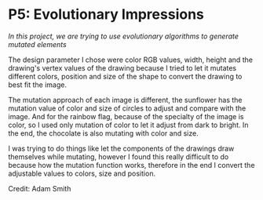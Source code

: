 # P5: Evolutionary Impressions
*In this project, we are trying to use evolutionary algorithms to generate mutated elements*

The design parameter I chose were color RGB values, width, height and the drawing's vertex values of the drawing because I tried to let it mutates different colors, position and size of the shape to convert the drawing to best fit the image.

The mutation approach of each image is different, the sunflower has the mutation value of color and size of circles to adjust and compare with the image.
And for the rainbow flag, because of the specialty of the image is color, so I used only mutation of color to let it adjust from dark to bright.
In the end, the chocolate is also mutating with color and size.

I was trying to do things like let the components of the drawings draw themselves while mutating, however I found this really difficult to do because how the mutation function works, therefore in the end I convert the adjustable values to colors, size and position.



Credit: Adam Smith

